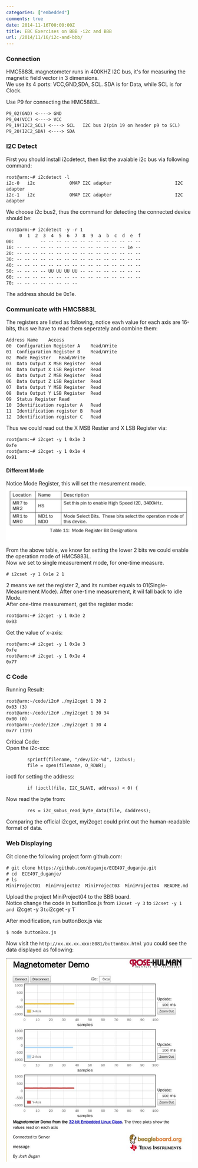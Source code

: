 ```yaml
---
categories: ["embedded"]
comments: true
date: 2014-11-16T00:00:00Z
title: EBC Exercises on BBB -i2c and BBB
url: /2014/11/16/i2c-and-bbb/
---
```


### Connection
HMC5883L magnetometer runs in 400KHZ I2C bus, it's for measuring the magnetic field vector in 3 dimensions.     
We use its 4 ports: VCC,GND,SDA, SCL. SDA is for Data, while SCL is for Clock.     

Use P9 for connecting the HMC5883L.    

```
P9_02(GND) <----> GND    
P9_04(VCC) <----> VCC
P9_19(I2C2_SCL) <----> SCL	 I2C bus 2(pin 19 on header p9 to SCL) 
P9_20(I2C2_SDA) <----> SDA	 

```
### I2C Detect
First you should install i2cdetect, then list the avaiable i2c bus via following command:     

```
root@arm:~# i2cdetect -l
i2c-0   i2c             OMAP I2C adapter                        I2C adapter
i2c-1   i2c             OMAP I2C adapter                        I2C adapter

```
We choose i2c bus2, thus the command for detecting the connected device should be:    

```
root@arm:~# i2cdetect -y -r 1
     0  1  2  3  4  5  6  7  8  9  a  b  c  d  e  f
00:          -- -- -- -- -- -- -- -- -- -- -- -- -- 
10: -- -- -- -- -- -- -- -- -- -- -- -- -- -- 1e -- 
20: -- -- -- -- -- -- -- -- -- -- -- -- -- -- -- -- 
30: -- -- -- -- -- -- -- -- -- -- -- -- -- -- -- -- 
40: -- -- -- -- -- -- -- -- -- -- -- -- -- -- -- -- 
50: -- -- -- -- UU UU UU UU -- -- -- -- -- -- -- -- 
60: -- -- -- -- -- -- -- -- -- -- -- -- -- -- -- -- 
70: -- -- -- -- -- -- -- --     

```
The address should be 0x1e.     
### Communicate with HMC5883L
The registers are listed as following, notice eavh value for each axis are 16-bits, thus we have to read them seperately and combine them:    

```
Address	Name	Access
00	Configuration Register A	Read/Write
01	Configuration Register B	Read/Write
02	Mode Register	Read/Write
03	Data Output X MSB Register	Read
04	Data Output X LSB Register	Read
05	Data Output Z MSB Register	Read
06	Data Output Z LSB Register	Read
07	Data Output Y MSB Register	Read
08	Data Output Y LSB Register	Read
09	Status Register	Read
10	Identification register A	Read
11	Identification register B	Read
12	Identification register C	Read

```
Thus we could read out the X MSB Restier and X LSB Register via:    

```
root@arm:~# i2cget -y 1 0x1e 3
0xfe
root@arm:~# i2cget -y 1 0x1e 4
0x91

```
#### Different Mode
Notice Mode Register, this will set the mesurement mode.    
![/images/moderegister.jpg](/images/moderegister.jpg)    

From the above table, we know for setting the lower 2 bits we could enable the operation mode of HMC5883L.    
Now we set to single measurement mode, for one-time measure.    

```
# i2cset -y 1 0x1e 2 1

```
2 means we set the register 2, and its number equals to 01(Single-Measurement Mode). After one-time measurement, it wil fall back to idle Mode.        
After one-time measurement, get the register mode:    

```
root@arm:~# i2cget -y 1 0x1e 2
0x03

```
Get the value of x-axis:    

```
root@arm:~# i2cget -y 1 0x1e 3
0xfe
root@arm:~# i2cget -y 1 0x1e 4
0x77

```
### C Code
Running Result:    

```
root@arm:~/code/i2c# ./myi2cget 1 30 2
0x03 (3)
root@arm:~/code/i2c# ./myi2cget 1 30 34
0x00 (0)
root@arm:~/code/i2c# ./myi2cget 1 30 4
0x77 (119)

```
Critical Code:    
Open the i2c-xxx:      

```
        sprintf(filename, "/dev/i2c-%d", i2cbus);
        file = open(filename, O_RDWR);

```
ioctl for setting the address:    

```
        if (ioctl(file, I2C_SLAVE, address) < 0) {

```
Now read the byte from:   

```
        res = i2c_smbus_read_byte_data(file, daddress);

```
Comparing the official i2cget, myi2cget could print out the human-readable format of data.    
### Web Displaying
Git clone the following project form github.com:    

```
# git clone https://github.com/duganje/ECE497_duganje.git
# cd  ECE497_duganje/
# ls
MiniProject01  MiniProject02  MiniProject03  MiniProject04  README.md

```
Upload the project MiniProject04 to the BBB board.    
Notice change the code in buttonBox.js from `i2cset -y 3` to `i2cset -y 1 and `i2cget -y 3` to `i2cget -y 1`    

After modification, run buttonBox.js via:   

```
$ node buttonBox.js

```
Now visit the `http://xx.xx.xx.xxx:8081/buttonBox.html` you could see the data displayed as following:   

![/images/magnetometer.jpg](/images/magnetometer.jpg)    


